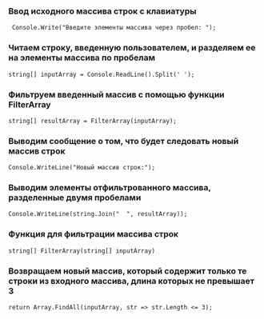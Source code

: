### Ввод исходного массива строк с клавиатуры

```
 Console.Write("Введите элементы массива через пробел: ");
```
### Читаем строку, введенную пользователем, и разделяем ее на элементы массива по пробелам

```
string[] inputArray = Console.ReadLine().Split(' ');
```
### Фильтруем введенный массив с помощью функции FilterArray

```
string[] resultArray = FilterArray(inputArray);
```
### Выводим сообщение о том, что будет следовать новый массив строк
```
Console.WriteLine("Новый массив строк:");
```
### Выводим элементы отфильтрованного массива, разделенные двумя пробелами
```
Console.WriteLine(string.Join("  ", resultArray));
```

### Функция для фильтрации массива строк
```
string[] FilterArray(string[] inputArray)
```
### Возвращаем новый массив, который содержит только те строки из входного массива, длина которых не превышает 3
```
return Array.FindAll(inputArray, str => str.Length <= 3);